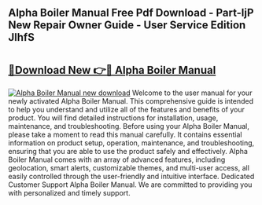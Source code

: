 ## Alpha Boiler Manual Free Pdf Download - Part-ljP New Repair Owner Guide - User Service Edition JlhfS

# <h2><a href="http://cf14648.oget.top/?id=Alpha+Boiler+Manual">🔗Download New 👉🔴 Alpha Boiler Manual</a></h2>

[![Alpha Boiler Manual new download](https://i.imgur.com/5g1atiW.png)](http://cf14648.oget.top/?id=Alpha+Boiler+Manual)
Welcome to the user manual for your newly activated Alpha Boiler Manual. This comprehensive guide is intended to help you understand and utilize all of the features and benefits of your product. You will find detailed instructions for installation, usage, maintenance, and troubleshooting. Before using your Alpha Boiler Manual, please take a moment to read this manual carefully. It contains essential information on product setup, operation, maintenance, and troubleshooting, ensuring that you are able to use the product safely and effectively. Alpha Boiler Manual comes with an array of advanced features, including geolocation, smart alerts, customizable themes, and multi-user access, all easily controlled through the user-friendly and intuitive interface. Dedicated Customer Support Alpha Boiler Manual. We are committed to providing you with personalized and timely support.
